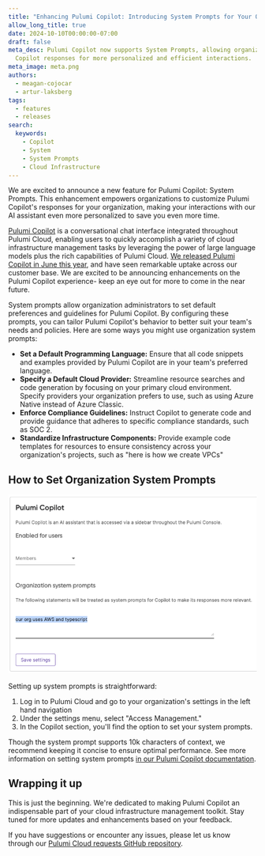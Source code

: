 ```yaml
---
title: "Enhancing Pulumi Copilot: Introducing System Prompts for Your Organization"
allow_long_title: true
date: 2024-10-10T00:00:00-07:00
draft: false
meta_desc: Pulumi Copilot now supports System Prompts, allowing organizations to customize
  Copilot responses for more personalized and efficient interactions.
meta_image: meta.png
authors:
  - meagan-cojocar
  - artur-laksberg
tags:
  - features
  - releases
search:
  keywords:
    - Copilot
    - System
    - System Prompts
    - Cloud Infrastructure
---
```


We are excited to announce a new feature for Pulumi Copilot: System Prompts. This enhancement empowers organizations to customize Pulumi Copilot's responses for your organization, making your interactions with our AI assistant even more personalized to save you even more time.

<!--more-->

[Pulumi Copilot](/docs/pulumi-cloud/copilot/) is a conversational chat interface integrated throughout Pulumi Cloud, enabling users to quickly accomplish a variety of cloud infrastructure management tasks by leveraging the power of large language models plus the rich capabilities of Pulumi Cloud. [We released Pulumi Copilot in June this year](/blog/pulumi-copilot/), and have seen remarkable uptake across our customer base. We are excited to be announcing enhancements on the Pulumi Copilot experience- keep an eye out for more to come in the near future.

System prompts allow organization administrators to set default preferences and guidelines for Pulumi Copilot. By configuring these prompts, you can tailor Pulumi Copilot's behavior to better suit your team's needs and policies. Here are some ways you might use organization system prompts:

- **Set a Default Programming Language:** Ensure that all code snippets and examples provided by Pulumi Copilot are in your team's preferred language.
- **Specify a Default Cloud Provider:** Streamline resource searches and code generation by focusing on your primary cloud environment. Specify providers your organization prefers to use, such as using Azure Native instead of Azure Classic.
- **Enforce Compliance Guidelines:** Instruct Copilot to generate code and provide guidance that adheres to specific compliance standards, such as SOC 2.
- **Standardize Infrastructure Components:** Provide example code templates for resources to ensure consistency across your organization's projects, such as "here is how we create VPCs"

## How to Set Organization System Prompts

![Access Management Copilot section in the UI](org-system-prompts.png)

Setting up system prompts is straightforward:

1. Log in to Pulumi Cloud and go to your organization's settings in the left hand navigation
2. Under the settings menu, select "Access Management."
3. In the Copilot section, you'll find the option to set your system prompts.

Though the system prompt supports 10k characters of context, we recommend keeping it concise to ensure optimal performance. See more information on setting system prompts [in our Pulumi Copilot documentation](/docs/pulumi-cloud/copilot/).

## Wrapping it up

This is just the beginning. We're dedicated to making Pulumi Copilot an indispensable part of your cloud infrastructure management toolkit. Stay tuned for more updates and enhancements based on your feedback.

If you have suggestions or encounter any issues, please let us know through our [Pulumi Cloud requests GitHub repository](https://github.com/pulumi/pulumi-cloud-requests).
